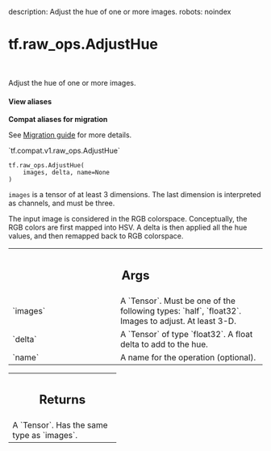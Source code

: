 description: Adjust the hue of one or more images.
robots: noindex

# tf.raw_ops.AdjustHue

<!-- Insert buttons and diff -->

<table class="tfo-notebook-buttons tfo-api nocontent" align="left">

</table>



Adjust the hue of one or more images.


<section class="expandable">
  <h4 class="showalways">View aliases</h4>
  <p>
<b>Compat aliases for migration</b>
<p>See
<a href="https://www.tensorflow.org/guide/migrate">Migration guide</a> for
more details.</p>
<p>`tf.compat.v1.raw_ops.AdjustHue`</p>
</p>
</section>

<pre class="devsite-click-to-copy prettyprint lang-py tfo-signature-link">
<code>tf.raw_ops.AdjustHue(
    images, delta, name=None
)
</code></pre>



<!-- Placeholder for "Used in" -->

`images` is a tensor of at least 3 dimensions.  The last dimension is
interpreted as channels, and must be three.

The input image is considered in the RGB colorspace. Conceptually, the RGB
colors are first mapped into HSV. A delta is then applied all the hue values,
and then remapped back to RGB colorspace.

<!-- Tabular view -->
 <table class="responsive fixed orange">
<colgroup><col width="214px"><col></colgroup>
<tr><th colspan="2"><h2 class="add-link">Args</h2></th></tr>

<tr>
<td>
`images`<a id="images"></a>
</td>
<td>
A `Tensor`. Must be one of the following types: `half`, `float32`.
Images to adjust.  At least 3-D.
</td>
</tr><tr>
<td>
`delta`<a id="delta"></a>
</td>
<td>
A `Tensor` of type `float32`. A float delta to add to the hue.
</td>
</tr><tr>
<td>
`name`<a id="name"></a>
</td>
<td>
A name for the operation (optional).
</td>
</tr>
</table>



<!-- Tabular view -->
 <table class="responsive fixed orange">
<colgroup><col width="214px"><col></colgroup>
<tr><th colspan="2"><h2 class="add-link">Returns</h2></th></tr>
<tr class="alt">
<td colspan="2">
A `Tensor`. Has the same type as `images`.
</td>
</tr>

</table>

